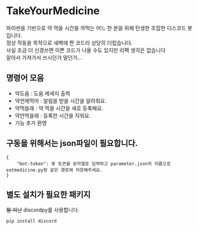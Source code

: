 # TakeYourMedicine
파이썬을 기반으로 약 먹을 시간을 까먹는 어느 한 분을 위해 탄생한 조잡한 디스코드 봇입니다.   
정상 작동을 목적으로 새벽에 짠 코드라 상당히 더럽습니다.   
사실 조금 더 신경쓰면 이쁜 코드가 나올 수도 있지만 리팩 생각은 없습니다   
알아서 가져가서 쓰시던가 말던가...   

## 명령어 모음
* 약도움 : 도움 메세지 출력   
* 약언제먹어 : 알림을 받을 시간을 알려줘요.   
* 약먹을래 : 약 먹을 시간을 새로 등록해요.   
* 약안먹을래 : 등록한 시간을 지워요.   
* 기능 추가 환영

## 구동을 위해서는 json파일이 필요합니다.
```
{
    "bot-token": 봇 토큰을 문자열로 입력하고 parameter.json의 이름으로 eatmedicine.py랑 같은 경로에 저장해주세요. 
}
```

## 별도 설치가 필요한 패키지
~~철 지난~~ discordpy를 사용합니다.   
```
pip install discord
```
